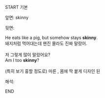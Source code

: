 START
기본

앞면:
skinny


뒷면:
<div>He eats like a pig, but somehow stays <strong>skinny</strong>. </div><div><div>돼지처럼 먹어대는데 왠진 몰라도 진짜 말랐어.</div></div><div><br></div><div><div><div>저 그렇게 많이 말랐어요?</div></div><div><div>Am I too <strong>skinny</strong>?</div></div></div><div><br></div><div>(특히 보기 흉할 정도로) 마른 ,  몸에 딱 붙게 디자인 된</div>


해석:

END